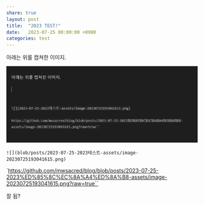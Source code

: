```yaml
---
share: true
layout: post
title:  "2023 TEST!"
date:   2023-07-25 00:00:00 +0900
categories: test
---
```


아래는 위를 캡쳐한 이미지.

![](./assets/2023-07-25-2023테스트/image-20230725204104384.png)




`![](blob/posts/2023-07-25-2023테스트-assets/image-20230725193041615.png)`

`https://github.com/mwsacred/blog/blob/posts/2023-07-25-2023%ED%85%8C%EC%8A%A4%ED%8A%B8-assets/image-20230725193041615.png?raw=true``





잘 됨?